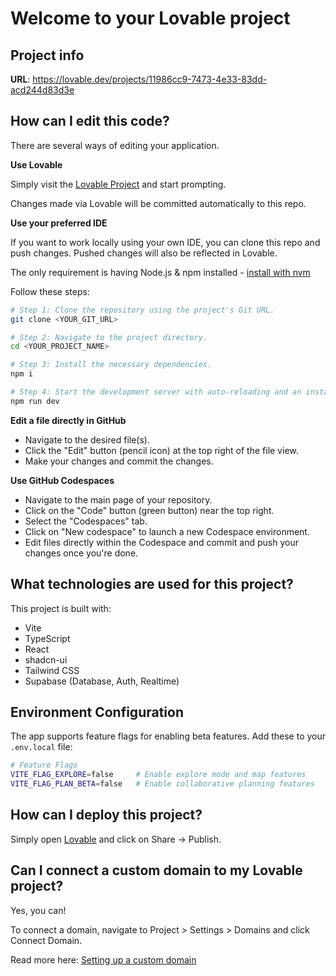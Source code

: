 # Welcome to your Lovable project

## Project info

**URL**: https://lovable.dev/projects/11986cc9-7473-4e33-83dd-acd244d83d3e

## How can I edit this code?

There are several ways of editing your application.

**Use Lovable**

Simply visit the [Lovable Project](https://lovable.dev/projects/11986cc9-7473-4e33-83dd-acd244d83d3e) and start prompting.

Changes made via Lovable will be committed automatically to this repo.

**Use your preferred IDE**

If you want to work locally using your own IDE, you can clone this repo and push changes. Pushed changes will also be reflected in Lovable.

The only requirement is having Node.js & npm installed - [install with nvm](https://github.com/nvm-sh/nvm#installing-and-updating)

Follow these steps:

```sh
# Step 1: Clone the repository using the project's Git URL.
git clone <YOUR_GIT_URL>

# Step 2: Navigate to the project directory.
cd <YOUR_PROJECT_NAME>

# Step 3: Install the necessary dependencies.
npm i

# Step 4: Start the development server with auto-reloading and an instant preview.
npm run dev
```

**Edit a file directly in GitHub**

- Navigate to the desired file(s).
- Click the "Edit" button (pencil icon) at the top right of the file view.
- Make your changes and commit the changes.

**Use GitHub Codespaces**

- Navigate to the main page of your repository.
- Click on the "Code" button (green button) near the top right.
- Select the "Codespaces" tab.
- Click on "New codespace" to launch a new Codespace environment.
- Edit files directly within the Codespace and commit and push your changes once you're done.

## What technologies are used for this project?

This project is built with:

- Vite
- TypeScript
- React
- shadcn-ui
- Tailwind CSS
- Supabase (Database, Auth, Realtime)

## Environment Configuration

The app supports feature flags for enabling beta features. Add these to your `.env.local` file:

```bash
# Feature Flags
VITE_FLAG_EXPLORE=false     # Enable explore mode and map features
VITE_FLAG_PLAN_BETA=false   # Enable collaborative planning features
```

## How can I deploy this project?

Simply open [Lovable](https://lovable.dev/projects/11986cc9-7473-4e33-83dd-acd244d83d3e) and click on Share -> Publish.

## Can I connect a custom domain to my Lovable project?

Yes, you can!

To connect a domain, navigate to Project > Settings > Domains and click Connect Domain.

Read more here: [Setting up a custom domain](https://docs.lovable.dev/tips-tricks/custom-domain#step-by-step-guide)
